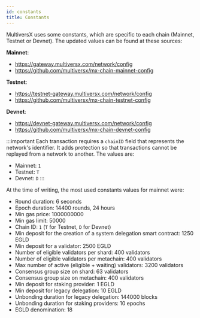 ```yaml
---
id: constants
title: Constants
---
```


MultiversX uses some constants, which are specific to each chain (Mainnet, Testnet or Devnet). The updated values can be found at these sources:

**Mainnet**:
- https://gateway.multiversx.com/network/config
- https://github.com/multiversx/mx-chain-mainnet-config

**Testnet**:
- https://testnet-gateway.multiversx.com/network/config
- https://github.com/multiversx/mx-chain-testnet-config

**Devnet**:
- https://devnet-gateway.multiversx.com/network/config
- https://github.com/multiversx/mx-chain-devnet-config

:::important
Each transaction requires a `chainID` field that represents the network's identifier. It adds protection so that transactions cannot be replayed from a network to another. 
The values are:
- Mainnet: `1`
- Testnet: `T`
- Devnet: `D`
:::

At the time of writing, the most used constants values for mainnet were:

- Round duration: 6 seconds
- Epoch duration: 14400 rounds, 24 hours
- Min gas price: 1000000000
- Min gas limit: 50000
- Chain ID: `1` (`T` for Testnet, `D` for Devnet)
- Min deposit for the creation of a system delegation smart contract: 1250 EGLD
- Min deposit for a validator: 2500 EGLD
- Number of eligible validators per shard: 400 validators
- Number of eligible validators per metachain: 400 validators
- Max number of active (eligible + waiting) validators: 3200 validators
- Consensus group size on shard: 63 validators
- Consensus group size on metachain: 400 validators
- Min deposit for staking provider: 1 EGLD
- Min deposit for legacy delegation: 10 EGLD
- Unbonding duration for legacy delegation: 144000 blocks
- Unbonding duration for staking providers: 10 epochs
- EGLD denomination: 18
